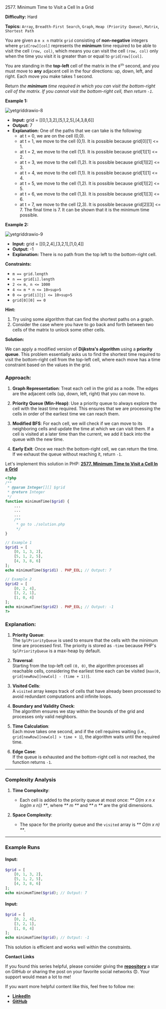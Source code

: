 2577\. Minimum Time to Visit a Cell In a Grid

**Difficulty:** Hard

**Topics:** `Array`, `Breadth-First Search`, `Graph`, `Heap (Priority Queue)`, `Matrix`, `Shortest Path`

You are given a `m x n` matrix `grid` consisting of **non-negative** integers where `grid[row][col]` represents the **minimum** time required to be able to visit the cell `(row, col)`, which means you can visit the cell `(row, col)` only when the time you visit it is greater than or equal to `grid[row][col]`.

You are standing in the **top-left** cell of the matrix in the <code>0<sup>th</sup></code> second, and you must move to **any** adjacent cell in the four directions: up, down, left, and right. Each move you make takes 1 second.

Return _the **minimum** time required in which you can visit the bottom-right cell of the matrix. If you cannot visit the bottom-right cell, then return `-1`_.

**Example 1:**

![yetgriddrawio-8](https://assets.leetcode.com/uploads/2023/02/14/yetgriddrawio-8.png)

- **Input:** grid = [[0,1,3,2],[5,1,2,5],[4,3,8,6]]
- **Output:** 7
- **Explanation:** One of the paths that we can take is the following:
  - at t = 0, we are on the cell (0,0).
  - at t = 1, we move to the cell (0,1). It is possible because grid[0][1] <= 1.
  - at t = 2, we move to the cell (1,1). It is possible because grid[1][1] <= 2.
  - at t = 3, we move to the cell (1,2). It is possible because grid[1][2] <= 3.
  - at t = 4, we move to the cell (1,1). It is possible because grid[1][1] <= 4.
  - at t = 5, we move to the cell (1,2). It is possible because grid[1][2] <= 5.
  - at t = 6, we move to the cell (1,3). It is possible because grid[1][3] <= 6.
  - at t = 7, we move to the cell (2,3). It is possible because grid[2][3] <= 7.
    The final time is 7. It can be shown that it is the minimum time possible.

**Example 2:**

![yetgriddrawio-9](https://assets.leetcode.com/uploads/2023/02/14/yetgriddrawio-9.png)

- **Input:** grid = [[0,2,4],[3,2,1],[1,0,4]]
- **Output:** -1
- **Explanation:** There is no path from the top left to the bottom-right cell.

**Constraints:**

- `m == grid.length`
- `n == grid[i].length`
- `2 <= m, n <= 1000`
- <code>4 <= m * n <= 10>sup>5</sup></code>
- <code>0 <= grid[i][j] <= 10>sup>5</sup></code>
- `grid[0][0] == 0`


**Hint:**
1. Try using some algorithm that can find the shortest paths on a graph.
2. Consider the case where you have to go back and forth between two cells of the matrix to unlock some other cells.



**Solution:**

We can apply a modified version of **Dijkstra's algorithm** using a **priority queue**. This problem essentially asks us to find the shortest time required to visit the bottom-right cell from the top-left cell, where each move has a time constraint based on the values in the grid.

### Approach:

1. **Graph Representation**: Treat each cell in the grid as a node. The edges are the adjacent cells (up, down, left, right) that you can move to.

2. **Priority Queue (Min-Heap)**: Use a priority queue to always explore the cell with the least time required. This ensures that we are processing the cells in order of the earliest time we can reach them.

3. **Modified BFS**: For each cell, we will check if we can move to its neighboring cells and update the time at which we can visit them. If a cell is visited at a later time than the current, we add it back into the queue with the new time.

4. **Early Exit**: Once we reach the bottom-right cell, we can return the time. If we exhaust the queue without reaching it, return `-1`.

Let's implement this solution in PHP: **[2577. Minimum Time to Visit a Cell In a Grid](https://github.com/mah-shamim/leet-code-in-php/tree/main/algorithms/002577-minimum-time-to-visit-a-cell-in-a-grid/solution.php)**

```php
<?php
/**
 * @param Integer[][] $grid
 * @return Integer
 */
function minimumTime($grid) {
    ...
    ...
    ...
    /**
     * go to ./solution.php
     */
}

// Example 1
$grid1 = [
    [0, 1, 3, 2],
    [5, 1, 2, 5],
    [4, 3, 8, 6]
];
echo minimumTime($grid1) . PHP_EOL; // Output: 7

// Example 2
$grid2 = [
    [0, 2, 4],
    [3, 2, 1],
    [1, 0, 4]
];
echo minimumTime($grid2) . PHP_EOL; // Output: -1
?>
```

### Explanation:

1. **Priority Queue**:  
   The `SplPriorityQueue` is used to ensure that the cells with the minimum time are processed first. The priority is stored as `-time` because PHP's `SplPriorityQueue` is a max-heap by default.

2. **Traversal**:  
   Starting from the top-left cell `(0, 0)`, the algorithm processes all reachable cells, considering the earliest time each can be visited (`max(0, grid[newRow][newCol] - (time + 1))`).

3. **Visited Cells**:  
   A `visited` array keeps track of cells that have already been processed to avoid redundant computations and infinite loops.

4. **Boundary and Validity Check**:  
   The algorithm ensures we stay within the bounds of the grid and processes only valid neighbors.

5. **Time Calculation**:  
   Each move takes one second, and if the cell requires waiting (i.e., `grid[newRow][newCol] > time + 1`), the algorithm waits until the required time.

6. **Edge Case**:  
   If the queue is exhausted and the bottom-right cell is not reached, the function returns `-1`.

---

### Complexity Analysis

1. **Time Complexity**:
    - Each cell is added to the priority queue at most once: _** O(m x n x log(m x n)) **_, where _** m **_ and _** n **_ are the grid dimensions.

2. **Space Complexity**:
    - The space for the priority queue and the `visited` array is _** O(m x n) **_.

---

### Example Runs

#### Input:
```php
$grid = [
    [0, 1, 3, 2],
    [5, 1, 2, 5],
    [4, 3, 8, 6]
];
echo minimumTime($grid); // Output: 7
```

#### Input:
```php
$grid = [
    [0, 2, 4],
    [3, 2, 1],
    [1, 0, 4]
];
echo minimumTime($grid); // Output: -1
```

This solution is efficient and works well within the constraints.

**Contact Links**

If you found this series helpful, please consider giving the **[repository](https://github.com/mah-shamim/leet-code-in-php)** a star on GitHub or sharing the post on your favorite social networks 😍. Your support would mean a lot to me!

If you want more helpful content like this, feel free to follow me:

- **[LinkedIn](https://www.linkedin.com/in/arifulhaque/)**
- **[GitHub](https://github.com/mah-shamim)**
